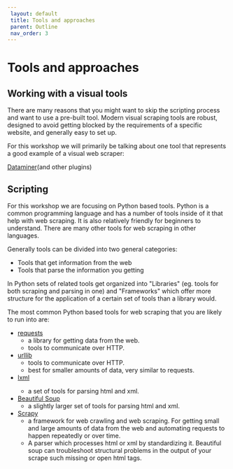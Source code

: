 ```yaml
---
 layout: default
 title: Tools and approaches
 parent: Outline
 nav_order: 3
---
```

# Tools and approaches

## Working with a visual tools

There are many reasons that you might want to skip the scripting process and want to use a pre-built tool. Modern visual scraping tools are robust, designed to avoid getting blocked by the requirements of a specific website, and generally easy to set up.

For this workshop we will primarily be talking about one tool that represents a good example of a visual web scraper:

<a href="https://data-miner.io/">Dataminer</a>(and other plugins)

## Scripting

For this workshop we are focusing on Python based tools. Python is a common programming language and has a number of tools inside of it that help with web scraping. It is also relatively friendly for beginners to understand. There are many other tools for web scraping in other languages.

Generally tools can be divided into two general categories:
* Tools that get information from the web
* Tools that parse the information you getting

In Python sets of related tools get organized into "Libraries" (eg. tools for both scraping and parsing in one) and "Frameworks" which offer more structure for the application of a certain set of tools than a library would.

The most common Python based tools for web scraping that you are likely to run into are:
* <a href="https://requests.readthedocs.io/en/master/">requests</a>
  * a library for getting data from the web.
  * tools to communicate over HTTP.
* <a href="https://docs.python.org/2/library/urllib.html">urllib</a>
  * tools to communicate over HTTP.
  * best for smaller amounts of data, very similar to requests.
* <a href="https://lxml.de/">lxml<a/>
  * a set of tools for parsing html and xml.
* <a href="https://www.crummy.com/software/BeautifulSoup/bs4/doc/">Beautiful Soup</a>
  * a slightly larger set of tools for parsing html and xml.
* <a href="https://scrapy.org/">Scrapy</a>
  * a framework for web crawling and web scraping. For getting small and large amounts of data from the web and automating requests to happen repeatedly or over time.
  * A parser which processes html or xml by standardizing it. Beautiful soup can troubleshoot structural problems in the output of your scrape such missing or open html tags.
